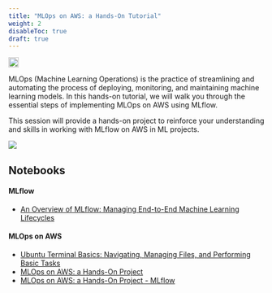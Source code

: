 ```yaml
---
title: "MLOps on AWS: a Hands-On Tutorial"
weight: 2
disableToc: true
draft: true
---
```


<img src="https://raw.githubusercontent.com/aaubs/ds-master/main/data/Images/Spark.png" width="20">

MLOps (Machine Learning Operations) is the practice of streamlining and automating the process of deploying, monitoring, and maintaining machine learning models. In this hands-on tutorial, we will walk you through the essential steps of implementing MLOps on AWS using MLflow.

This session will provide a hands-on project to reinforce your understanding and skills in working with MLflow on AWS in ML projects.

![](https://raw.githubusercontent.com/aaubs/ds-master/main/data/Images/SSI-AWS.jpg)




## Notebooks

#### MLflow
* [An Overview of MLflow: Managing End-to-End Machine Learning Lifecycles](https://colab.research.google.com/github/aaubs/ds-master/blob/main/notebooks/M6_MLOps_MLflow_Recap.ipynb)

#### MLOps on AWS
* [Ubuntu Terminal Basics: Navigating, Managing Files, and Performing Basic Tasks](https://colab.research.google.com/github/aaubs/ds-master/blob/main/notebooks/M6_MLOps_AWS_Ubuntu.ipynb)
* [MLOps on AWS: a Hands-On Project](https://colab.research.google.com/github/aaubs/ds-master/blob/main/notebooks/M6_MLOps_AWS.ipynb)
* [MLOps on AWS: a Hands-On Project - MLflow]()



